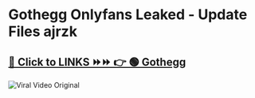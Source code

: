 
 # Gothegg Onlyfans Leaked - Update Files ajrzk

## <h2><a href="https://clipsfans.com/Gothegg&ref=git">🔗 Click to LINKS ⏩⏩ 👉 🟢 Gothegg </a></h2>

<a href="https://clipsfans.com/Gothegg&ref=git" rel="nofollow" data-target="animated-image.originalLink"><img src="https://i.ibb.co.com/xMMVF88/686577567.gif" alt="Viral Video Original" style="max-width: 100%; display: inline-block;" data-target="animated-image.originalImage"></a>

